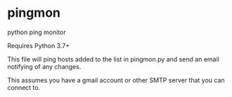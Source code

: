 # pingmon
python ping monitor

Requires Python 3.7+

This file will ping hosts added to the list in pingmon.py and send an email notifying of any changes. 

This assumes you have a gmail account or other SMTP server that you can connect to. 
